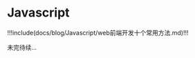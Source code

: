# Javascript

<!-- prettier-ignore-start -->

!!!include(docs/blog/Javascript/web前端开发十个常用方法.md)!!!

未完待续...
